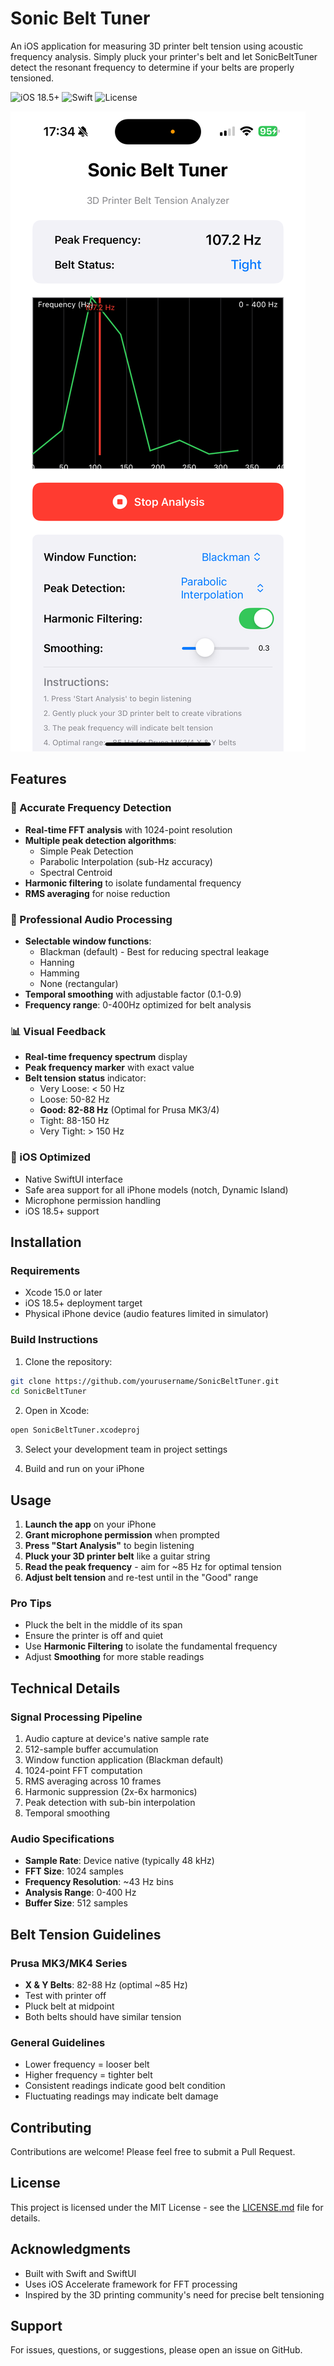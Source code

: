 # Sonic Belt Tuner

An iOS application for measuring 3D printer belt tension using acoustic frequency analysis. Simply pluck your printer's belt and let SonicBeltTuner detect the resonant frequency to determine if your belts are properly tensioned.

![iOS 18.5+](https://img.shields.io/badge/iOS-18.5%2B-blue.svg)
![Swift](https://img.shields.io/badge/Swift-5.0-orange.svg)
![License](https://img.shields.io/badge/License-MIT-green.svg)

![screenshot](screenshot.png)

## Features

### 🎯 Accurate Frequency Detection
- **Real-time FFT analysis** with 1024-point resolution
- **Multiple peak detection algorithms**:
  - Simple Peak Detection
  - Parabolic Interpolation (sub-Hz accuracy)
  - Spectral Centroid
- **Harmonic filtering** to isolate fundamental frequency
- **RMS averaging** for noise reduction

### 🎨 Professional Audio Processing
- **Selectable window functions**:
  - Blackman (default) - Best for reducing spectral leakage
  - Hanning
  - Hamming
  - None (rectangular)
- **Temporal smoothing** with adjustable factor (0.1-0.9)
- **Frequency range**: 0-400Hz optimized for belt analysis

### 📊 Visual Feedback
- **Real-time frequency spectrum** display
- **Peak frequency marker** with exact value
- **Belt tension status** indicator:
  - Very Loose: < 50 Hz
  - Loose: 50-82 Hz
  - **Good: 82-88 Hz** (Optimal for Prusa MK3/4)
  - Tight: 88-150 Hz
  - Very Tight: > 150 Hz

### 📱 iOS Optimized
- Native SwiftUI interface
- Safe area support for all iPhone models (notch, Dynamic Island)
- Microphone permission handling
- iOS 18.5+ support

## Installation

### Requirements
- Xcode 15.0 or later
- iOS 18.5+ deployment target
- Physical iPhone device (audio features limited in simulator)

### Build Instructions

1. Clone the repository:
```bash
git clone https://github.com/yourusername/SonicBeltTuner.git
cd SonicBeltTuner
```

2. Open in Xcode:
```bash
open SonicBeltTuner.xcodeproj
```

3. Select your development team in project settings

4. Build and run on your iPhone

## Usage

1. **Launch the app** on your iPhone
2. **Grant microphone permission** when prompted
3. **Press "Start Analysis"** to begin listening
4. **Pluck your 3D printer belt** like a guitar string
5. **Read the peak frequency** - aim for ~85 Hz for optimal tension
6. **Adjust belt tension** and re-test until in the "Good" range

### Pro Tips
- Pluck the belt in the middle of its span
- Ensure the printer is off and quiet
- Use **Harmonic Filtering** to isolate the fundamental frequency
- Adjust **Smoothing** for more stable readings

## Technical Details

### Signal Processing Pipeline
1. Audio capture at device's native sample rate
2. 512-sample buffer accumulation
3. Window function application (Blackman default)
4. 1024-point FFT computation
5. RMS averaging across 10 frames
6. Harmonic suppression (2x-6x harmonics)
7. Peak detection with sub-bin interpolation
8. Temporal smoothing

### Audio Specifications
- **Sample Rate**: Device native (typically 48 kHz)
- **FFT Size**: 1024 samples
- **Frequency Resolution**: ~43 Hz bins
- **Analysis Range**: 0-400 Hz
- **Buffer Size**: 512 samples

## Belt Tension Guidelines

### Prusa MK3/MK4 Series
- **X & Y Belts**: 82-88 Hz (optimal ~85 Hz)
- Test with printer off
- Pluck belt at midpoint
- Both belts should have similar tension

### General Guidelines
- Lower frequency = looser belt
- Higher frequency = tighter belt
- Consistent readings indicate good belt condition
- Fluctuating readings may indicate belt damage

## Contributing

Contributions are welcome! Please feel free to submit a Pull Request.

## License

This project is licensed under the MIT License - see the [LICENSE.md](LICENSE.md) file for details.

## Acknowledgments

- Built with Swift and SwiftUI
- Uses iOS Accelerate framework for FFT processing
- Inspired by the 3D printing community's need for precise belt tensioning

## Support

For issues, questions, or suggestions, please open an issue on GitHub.
